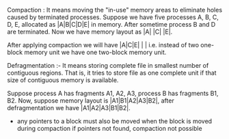 Compaction : It means moving the "in-use" memory areas to eliminate holes caused by terminated processes. Suppose we have five processes A, B, C, D, E, allocated as |A|B|C|D|E| in memory. After sometime process B and D are terminated. Now we have memory layout as |A| |C| |E|.  
  
After applying compaction we will have |A|C|E| | | i.e. instead of two one-block memory unit we have one two-block memory unit.  
  
Defragmentation :- It means storing complete file in smallest number of contiguous regions. That is, it tries to store file as one complete unit if that size of contiguous memory is available.  
  
Suppose process A has fragments A1, A2, A3, process B has fragments B1, B2. Now, suppose memory layout is |A1|B1|A2|A3|B2|, after defragmentation we have |A1|A2|A3|B1|B2|.

- any pointers to a block must also be moved when the block is moved during compaction
	  if pointers not found, compaction not possible